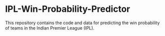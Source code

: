 # IPL-Win-Probability-Predictor
This repository contains the code and data for predicting the win probability of teams in the Indian Premier League (IPL).
